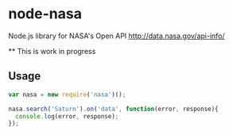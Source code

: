 node-nasa
=========

Node.js library for NASA's Open API
http://data.nasa.gov/api-info/

** This is work in progress

## Usage
```javascript
var nasa = new require('nasa')();

nasa.search('Saturn').on('data', function(error, response){
  console.log(error, response);
});
```
